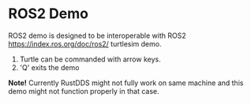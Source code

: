 # ROS2 Demo

ROS2 demo is designed to be interoperable with ROS2 https://index.ros.org/doc/ros2/ turtlesim demo.

1. Turtle can be commanded with arrow keys.
2. 'Q' exits the demo

**Note!** Currently RustDDS might not fully work on same machine and this demo might not function properly in that case. 